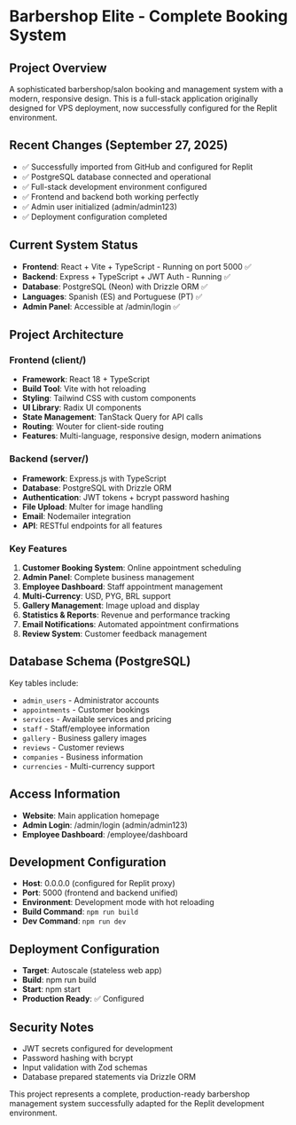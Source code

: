 # Barbershop Elite - Complete Booking System

## Project Overview
A sophisticated barbershop/salon booking and management system with a modern, responsive design. This is a full-stack application originally designed for VPS deployment, now successfully configured for the Replit environment.

## Recent Changes (September 27, 2025)
- ✅ Successfully imported from GitHub and configured for Replit
- ✅ PostgreSQL database connected and operational
- ✅ Full-stack development environment configured
- ✅ Frontend and backend both working perfectly
- ✅ Admin user initialized (admin/admin123)
- ✅ Deployment configuration completed

## Current System Status
- **Frontend**: React + Vite + TypeScript - Running on port 5000 ✅
- **Backend**: Express + TypeScript + JWT Auth - Running ✅
- **Database**: PostgreSQL (Neon) with Drizzle ORM ✅
- **Languages**: Spanish (ES) and Portuguese (PT) ✅
- **Admin Panel**: Accessible at /admin/login ✅

## Project Architecture

### Frontend (client/)
- **Framework**: React 18 + TypeScript
- **Build Tool**: Vite with hot reloading
- **Styling**: Tailwind CSS with custom components
- **UI Library**: Radix UI components
- **State Management**: TanStack Query for API calls
- **Routing**: Wouter for client-side routing
- **Features**: Multi-language, responsive design, modern animations

### Backend (server/)
- **Framework**: Express.js with TypeScript
- **Database**: PostgreSQL with Drizzle ORM
- **Authentication**: JWT tokens + bcrypt password hashing
- **File Upload**: Multer for image handling
- **Email**: Nodemailer integration
- **API**: RESTful endpoints for all features

### Key Features
1. **Customer Booking System**: Online appointment scheduling
2. **Admin Panel**: Complete business management
3. **Employee Dashboard**: Staff appointment management  
4. **Multi-Currency**: USD, PYG, BRL support
5. **Gallery Management**: Image upload and display
6. **Statistics & Reports**: Revenue and performance tracking
7. **Email Notifications**: Automated appointment confirmations
8. **Review System**: Customer feedback management

## Database Schema (PostgreSQL)
Key tables include:
- `admin_users` - Administrator accounts
- `appointments` - Customer bookings
- `services` - Available services and pricing
- `staff` - Staff/employee information  
- `gallery` - Business gallery images
- `reviews` - Customer reviews
- `companies` - Business information
- `currencies` - Multi-currency support

## Access Information
- **Website**: Main application homepage
- **Admin Login**: /admin/login (admin/admin123)
- **Employee Dashboard**: /employee/dashboard

## Development Configuration
- **Host**: 0.0.0.0 (configured for Replit proxy)
- **Port**: 5000 (frontend and backend unified)
- **Environment**: Development mode with hot reloading
- **Build Command**: `npm run build`
- **Dev Command**: `npm run dev`

## Deployment Configuration
- **Target**: Autoscale (stateless web app)
- **Build**: npm run build
- **Start**: npm start
- **Production Ready**: ✅ Configured

## Security Notes
- JWT secrets configured for development
- Password hashing with bcrypt
- Input validation with Zod schemas
- Database prepared statements via Drizzle ORM

This project represents a complete, production-ready barbershop management system successfully adapted for the Replit development environment.